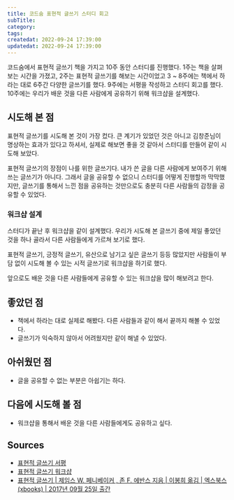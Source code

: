 ```yaml
---
title: 코드숨 표현적 글쓰기 스터디 회고
subTitle:
category:
tags:
createdat: 2022-09-24 17:39:00
updatedat: 2022-09-24 17:39:00
---
```


코드숨에서 표현적 글쓰기 책을 가지고 10주 동안 스터디를 진행했다.
1주는 책을 살펴보는 시간을 가졌고, 2주는 표현적 글쓰기를 해보는 시간이었고 3 ~
8주에는 책에서 하라는 대로 6주간 다양한 글쓰기를 했다.
9주에는 서평을 작성하고 스터디 회고를 했다.
10주에는 우리가 배운 것을 다른 사람에게 공유하기 위해 워크샵을 설계했다.

## 시도해 본 점

표현적 글쓰기를 시도해 본 것이 가장 컸다. 큰 계기가 있었던 것은 아니고
김창준님이 명상하는 효과가 있다고 하셔서, 실제로 해보면 좋을 것 같아서 스터디를
만들어 같이 시도해 보았다.  

표현적 글쓰기의 장점이 나를 위한 글쓰기다. 내가 쓴 글을 다른 사람에게 보여주기
위해 쓰는 글쓰기가 아니다. 그래서 글을 공유할 수 없으니 스터디를 어떻게 진행할까
막막했지만, 글쓰기를 통해서 느낀 점을 공유하는 것만으로도 충분히 다른 사람들의
감정을 공유할 수 있었다.

### 워크샵 설계

스터디가 끝난 후 워크샵을 같이 설계했다. 우리가 시도해 본 글쓰기 중에 제일 좋았던
것을 하나 골라서 다른 사람들에게 가르쳐 보기로 했다.  

표현적 글쓰기, 긍정적 글쓰기, 유산으로 남기고 싶은 글쓰기 등등 많았지만 사람들이
부담 없이 시도해 볼 수 있는 시적 글쓰기로 워크샵을 하기로 했다.  

앞으로도 배운 것을 다른 사람들에게 공유할 수 있는 워크샵을 많이 해보려고 한다.

## 좋았던 점

* 책에서 하라는 대로 실제로 해봤다. 다른 사람들과 같이 해서 끝까지 해볼 수
  있었다.
* 글쓰기가 익숙하지 않아서 어려웠지만 같이 해낼 수 있었다.

## 아쉬웠던 점

* 글을 공유할 수 없는 부분은 아쉽기는 하다.

## 다음에 시도해 볼 점

* 워크샵을 통해서 배운 것을 다른 사람들에게도 공유하고 싶다.

## Sources

* [표현적 글쓰기 서평](https://hannut91.github.io/blogs/books/expressive-writing)
* [표현적 글쓰기 워크샵](https://smartstore.naver.com/codesoom/products/7244860240)
* [표현적 글쓰기 \| 제임스 W. 페니베이커 , 존 F. 에반스 지음 \| 이봉희 옮김 \| 엑스북스(xbooks) \| 2017년 09월 25일 출간](http://www.kyobobook.co.kr/product/detailViewKor.laf?ejkGb=KOR&mallGb=KOR&barcode=9791186846216&orderClick=LAG&Kc=)
